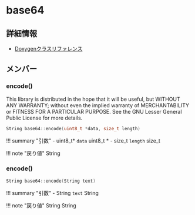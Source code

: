 # base64



## 詳細情報

- [Doxygenクラスリファレンス](https://lang-ship.com/reference/ESP32/latest/classbase64.html)

## メンバー

### encode()


This library is distributed in the hope that it will be useful, but WITHOUT ANY WARRANTY; without even the implied warranty of MERCHANTABILITY or FITNESS FOR A PARTICULAR PURPOSE. See the GNU Lesser General Public License for more details.
```c
String base64::encode(uint8_t *data, size_t length)
```

!!! summary "引数"
	- uint8_t* `data` uint8_t * 
	- size_t `length` size_t 

!!! note "戻り値"
	String



### encode()



```c
String base64::encode(String text)
```

!!! summary "引数"
	- String `text` String 

!!! note "戻り値"
	String String 




